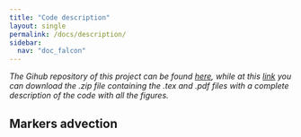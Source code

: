 ```yaml
---
title: "Code description"
layout: single
permalink: /docs/description/
sidebar:
  nav: "doc_falcon"
---
```

*<span style="font-size:14px">The Gihub repository of this project can be found [here](https://github.com/aleregorda/Code_description), while at this [link](https://github.com/aleregorda/Code_description/archive/refs/heads/main.zip) you can download the .zip file containing the .tex and .pdf files with a complete description of the code with all the figures.</span>*

## Markers advection

